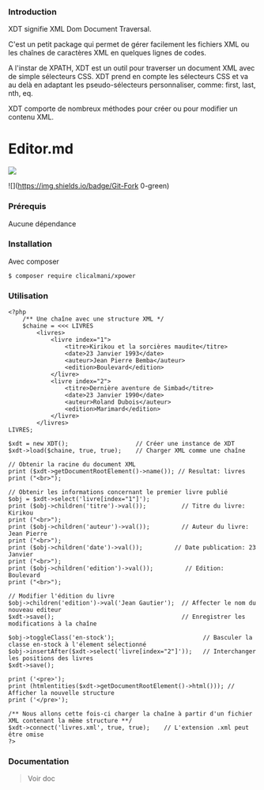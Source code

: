 ### Introduction

XDT signifie XML Dom Document Traversal.

C'est un petit package qui permet de gérer facilement les fichiers XML ou les chaînes de caractères XML en quelques lignes de codes.

A l'instar de XPATH, XDT est un outil pour traverser un document XML avec de simple sélecteurs CSS. XDT prend en compte les sélecteurs CSS et va au delà en adaptant les pseudo-sélecteurs personnaliser, comme: first, last, nth, eq. 

XDT comporte de nombreux méthodes pour créer ou pour modifier un contenu XML.

# Editor.md

![](https://upload.wikimedia.org/wikipedia/commons/9/9d/Xml_logo.svg)

![](https://img.shields.io/badge/Git-Fork 0-green)

### Prérequis
Aucune dépendance

### Installation
Avec composer

`$ composer require clicalmani/xpower`

### Utilisation

	<?php
		/** Une chaîne avec une structure XML */
		$chaine = <<< LIVRES
			<livres>
				<livre index="1">
					<titre>Kirikou et la sorcières maudite</titre>
					<date>23 Janvier 1993</date>
					<auteur>Jean Pierre Bemba</auteur>
					<edition>Boulevard</edition>
				</livre>
				<livre index="2">
					<titre>Dernière aventure de Simbad</titre>
					<date>23 Janvier 1990</date>
					<auteur>Roland Dubois</auteur>
					<edition>Marimard</edition>
				</livre>
			</livres>
	LIVRES;

	$xdt = new XDT();					// Créer une instance de XDT
	$xdt->load($chaine, true, true);    // Charger XML comme une chaîne

	// Obtenir la racine du document XML
	print ($xdt->getDocumentRootElement()->name()); // Resultat: livres
	print ("<br>");                                 

	// Obtenir les informations concernant le premier livre publié
	$obj = $xdt->select('livre[index="1"]');
	print ($obj->children('titre')->val());          // Titre du livre: Kirikou 
	print ("<br>");
	print ($obj->children('auteur')->val());         // Auteur du livre: Jean Pierre
	print ("<br>");
	print ($obj->children('date')->val());         // Date publication: 23 Janvier
	print ("<br>");
	print ($obj->children('edition')->val());         // Edition: Boulevard
	print ("<br>");

	// Modifier l'édition du livre 
	$obj->children('edition')->val('Jean Gautier');  // Affecter le nom du nouveau editeur
	$xdt->save();                                    // Enregistrer les modifications à la chaîne

	$obj->toggleClass('en-stock');                         // Basculer la classe en-stock à l'élement sélectionné
	$obj->insertAfter($xdt->select('livre[index="2"]'));   // Interchanger les positions des livres
	$xdt->save();

	print ('<pre>');
	print (htmlentities($xdt->getDocumentRootElement()->html())); // Afficher la nouvelle structure
	print ('</pre>');

	/** Nous allons cette fois-ci charger la chaîne à partir d'un fichier XML contenant la même structure **/
	$xdt->connect('livres.xml', true, true);    // L'extension .xml peut être omise
	?>

### Documentation

> Voir doc
